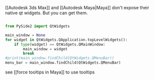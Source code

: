 [[Autodesk 3ds Max]] and [[Autodesk Maya|Maya]] don't expose their native qt widgets. But you can get them.

```python

from PySide2 import QtWidgets

main_window = None
for widget in QtWidgets.QApplication.topLevelWidgets():
	if type(widget) == QtWidgets.QMainWindow:
		main_window = widget
		break
#print(main_window.findChild(QtWidgets.QMenuBar))
menu_bar = main_window.findChild(QtWidgets.QMenuBar)
```

see [[force tooltips in Maya]] to use tooltips